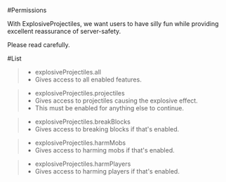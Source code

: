 #Permissions

With ExplosiveProjectiles, we want users to have silly fun while providing excellent reassurance of server-safety.

Please read carefully.


#List

> - explosiveProjectiles.all
> - Gives access to all enabled features.

> - explosiveProjectiles.projectiles
> - Gives access to projectiles causing the explosive effect.
> - This must be enabled for anything else to continue.

> - explosiveProjectiles.breakBlocks
> - Gives access to breaking blocks if that's enabled.

> - explosiveProjectiles.harmMobs
> - Gives access to harming mobs if that's enabled.

> - explosiveProjectiles.harmPlayers
> - Gives access to harming players if that's enabled.
